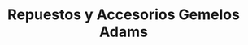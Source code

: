 ---
title: "Repuestos y Accesorios Gemelos Adams"
url: /jinotega/repuestos-y-accesorios-gemelos-adams/
shop: Autoteile
---